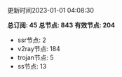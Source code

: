更新时间2023-01-01 04:08:30

**总订阅: 45**
**总节点: 843**
**有效节点: 204**
- ssr节点: 2
- v2ray节点: 184
- trojan节点: 5
- ss节点: 13
